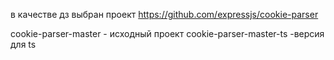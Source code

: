 в качестве дз выбран проект https://github.com/expressjs/cookie-parser

cookie-parser-master - исходный проект
cookie-parser-master-ts -версия для ts